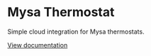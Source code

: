 # Mysa Thermostat

Simple cloud integration for Mysa thermostats.

[View documentation](https://github.com/dantesarcade/mysa)
